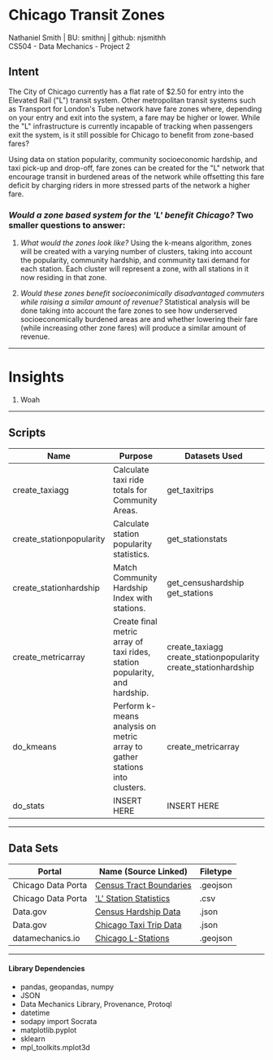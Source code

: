 
# Chicago Transit Zones
Nathaniel Smith | BU: smithnj | github: njsmithh </br>
CS504 - Data Mechanics - Project 2

## Intent
The City of Chicago currently has a flat rate of $2.50 for entry into the Elevated Rail ("L")  transit system. Other metropolitan transit systems such as Transport for London's Tube network have fare zones where, depending on your entry and exit into the system, a fare may be higher or lower. While the "L" infrastructure is currently incapable of tracking when passengers exit the system, is it still possible for Chicago to benefit from zone-based fares?

Using data on station popularity, community socioeconomic hardship, and taxi pick-up and drop-off, fare zones can be created for the "L" network that encourage transit in burdened areas of the network while offsetting this fare deficit by charging riders in more stressed parts of the network a higher fare.

### *Would a zone based system for the 'L' benefit Chicago?* Two smaller questions to answer:
1. *What would the zones look like?* Using the k-means algorithm, zones will be created with a varying number of clusters, taking into account the popularity, community hardship, and community taxi demand for each station. Each cluster will represent a zone, with all stations in it now residing in that zone.

2. *Would these zones benefit socioeconimically disadvantaged commuters while raising a similar amount of revenue?* Statistical analysis will be done taking into account the fare zones to see how underserved socioeconomically burdened areas are and whether lowering their fare (while increasing other zone fares) will produce a similar amount of revenue.
---
# Insights
1. Woah
---
## Scripts
| Name                     | Purpose                                                                    | Datasets Used                                                  |
|--------------------------|----------------------------------------------------------------------------|----------------------------------------------------------------|
| create_taxiagg           | Calculate taxi ride totals for Community Areas.                            | get_taxitrips                                                  |
| create_stationpopularity | Calculate station popularity statistics.                                   | get_stationstats                                               |
| create_stationhardship   | Match Community Hardship Index with stations.                              | get_censushardship get_stations                                |
| create_metricarray       | Create final metric array of taxi rides, station popularity, and hardship. | create_taxiagg create_stationpopularity create_stationhardship |
| do_kmeans                | Perform k-means analysis on metric array to gather stations into clusters. | create_metricarray                                             |
| do_stats                 | INSERT HERE                                                                | INSERT HERE                                                    |
---
## Data Sets
| Portal             | Name (Source Linked)                                                                                                                 | Filetype |
|--------------------|--------------------------------------------------------------------------------------------------------------------------------------|----------|
| Chicago Data Porta | [Census Tract Boundaries](https://data.cityofchicago.org/Facilities-Geographic-Boundaries/Boundaries-Census-Tracts-2010/5jrd-6zik)   | .geojson |
| Chicago Data Porta | ['L' Station Statistics](https://data.cityofchicago.org/Transportation/CTA-Ridership-L-Station-Entries-Monthly-Day-Type-A/t2rn-p8d7) | .csv     |
| Data.gov           | [Census Hardship Data](https://catalog.data.gov/dataset/census-data-selected-socioeconomic-indicators-in-chicago-2008-2012-36e55)    | .json    |
| Data.gov           | [Chicago Taxi Trip Data](https://catalog.data.gov/dataset/taxi-trips)                                                                | .json    |
| datamechanics.io   | [Chicago L-Stations](https://data.cityofchicago.org/Transportation/CTA-L-Rail-Stations-kml/4qtv-9w43)                                | .geojson |
---
#### Library Dependencies
* pandas, geopandas, numpy
* JSON
* Data Mechanics Library, Provenance, Protoql
* datetime
* sodapy import Socrata
* matplotlib.pyplot
* sklearn
* mpl_toolkits.mplot3d

